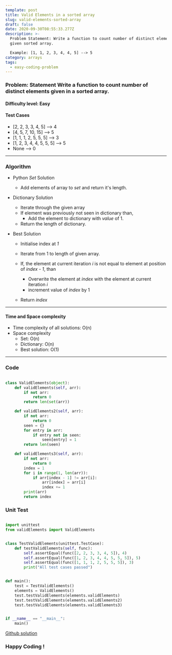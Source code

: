 ```yaml
---
template: post
title: Valid Elements in a sorted array
slug: valid-elements-sorted-array
draft: false
date: 2020-09-30T08:55:33.277Z
description: >-
  Problem Statement: Write a function to count number of distinct elements in a
  given sorted array.

  Example: [1, 1, 2, 3, 4, 4, 5] --> 5
category: arrays
tags:
  - easy-coding-problem
---
```

### Problem: Statement Write a function to count number of distinct elements given in a sorted array.

#### Difficulty level: Easy

#### Test Cases
* [2, 2, 3, 3, 4, 5] --> 4
* [4, 5, 7, 10, 15] --> 5
* [1, 1, 1, 2, 5, 5, 5] --> 3
* [1, 2, 3, 4, 4, 5, 5, 5] --> 5
* None --> 0
***
### Algorithm
* Python *Set* Solution
    * Add elements of array to *set* and return it's length.

* Dictionary Solution
    * Iterate through the given array
    * If element was previously not seen in dictionary than,
        * Add the element to dictionary with *value* of 1.
    * Return the length of dictionary.
* Best Solution 
    * Initialise index at *1*
    * Iterate from 1 to length of given array.
    * If, the element at current iteration *i* is not equal to element at position of *index - 1*, than
        * Overwrite the element at *index* with the element at current iteration *i*
        * increment value of *index* by 1

    * Return *index*
***
#### Time and Space complexity
* Time complexity of all solutions: O(n)
* Space complexity
    * Set: O(n)
    * Dictionary: O(n)
    * Best solution: O(1)
***
### Code

```python

class ValidElements(object):
    def validElements(self, arr):
        if not arr:
            return 0
        return len(set(arr))

    def validElements2(self, arr):
        if not arr:
            return 0
        seen = {}
        for entry in arr:
            if entry not in seen:
                seen[entry] = 1
        return len(seen)

    def validElements3(self, arr):
        if not arr:
            return 0
        index = 1
        for i in range(1, len(arr)):
            if arr[index - 1] != arr[i]:
                arr[index] = arr[i]
                index += 1
        print(arr)
        return index

```

### Unit Test
```python

import unittest
from validElements import ValidElements


class TestValidElements(unittest.TestCase):
    def testValidElements(self, func):
        self.assertEqual(func([2, 2, 3, 3, 4, 5]), 4)
        self.assertEqual(func([1, 2, 3, 4, 4, 5, 5, 5]), 5)
        self.assertEqual(func([1, 1, 1, 2, 5, 5, 5]), 3)
        print("All test cases passed")


def main():
    test = TestValidElements()
    elements = ValidElements()
    test.testValidElements(elements.validElements)
    test.testValidElements(elements.validElements2)
    test.testValidElements(elements.validElements3)


if __name__ == "__main__":
    main()

```

[Github solution](https://github.com/Codewithml/coding-problems-solutons/tree/master/arrays/valid-elements)

### Happy Coding !